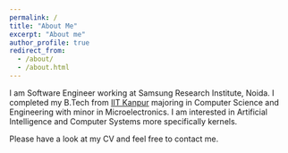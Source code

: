 ```yaml
---
permalink: /
title: "About Me"
excerpt: "About me"
author_profile: true
redirect_from: 
  - /about/
  - /about.html
---
```


I am Software Engineer working at Samsung Research Institute, Noida. I completed my B.Tech from [IIT Kanpur](www.iitk.ac.in) majoring in Computer Science and Engineering with minor in Microelectronics. I am interested in Artificial Intelligence and Computer Systems more specifically kernels.

Please have a look at my CV and feel free to contact me.
